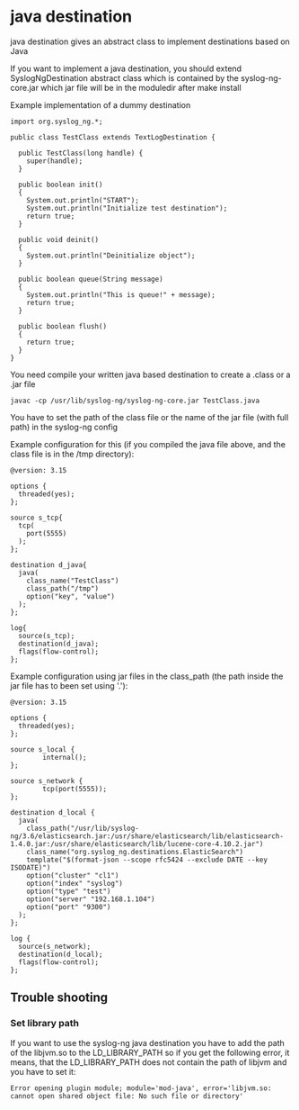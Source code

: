 java destination
================

java destination gives an abstract class to implement destinations based on Java

If you want to implement a java destination, you should extend SyslogNgDestination abstract class
which is contained by the syslog-ng-core.jar which jar file will be in the moduledir after make install

Example implementation of a dummy destination

```
import org.syslog_ng.*;

public class TestClass extends TextLogDestination {

  public TestClass(long handle) {
    super(handle);
  }

  public boolean init()
  {
    System.out.println("START");
    System.out.println("Initialize test destination");
    return true;
  }

  public void deinit()
  {
    System.out.println("Deinitialize object");
  }

  public boolean queue(String message)
  {
    System.out.println("This is queue!" + message);
    return true;
  }

  public boolean flush()
  {
    return true;
  }
}
```

You need compile your written java based destination to create a .class or a .jar file
```
javac -cp /usr/lib/syslog-ng/syslog-ng-core.jar TestClass.java
```

You have to set the path of the class file or the name of the jar file (with full path) in the syslog-ng config

Example configuration for this (if you compiled the java file above, and the class file is in the /tmp directory):
```
@version: 3.15

options {
  threaded(yes);
};

source s_tcp{
  tcp(
    port(5555)
  );
};

destination d_java{
  java(
    class_name("TestClass")
    class_path("/tmp")
    option("key", "value")
  );
};

log{
  source(s_tcp);
  destination(d_java);
  flags(flow-control);
};

```
Example configuration using jar files in the class_path (the path inside the jar file has to been set using '.'):
```
@version: 3.15

options {
  threaded(yes);
};

source s_local {
        internal();
};

source s_network {
        tcp(port(5555));
};

destination d_local {
  java(
    class_path("/usr/lib/syslog-ng/3.6/elasticsearch.jar:/usr/share/elasticsearch/lib/elasticsearch-1.4.0.jar:/usr/share/elasticsearch/lib/lucene-core-4.10.2.jar")
    class_name("org.syslog_ng.destinations.ElasticSearch")
    template("$(format-json --scope rfc5424 --exclude DATE --key ISODATE)")
    option("cluster" "cl1")
    option("index" "syslog")
    option("type" "test")
    option("server" "192.168.1.104")
    option("port" "9300")
  );
};

log {
  source(s_network);
  destination(d_local);
  flags(flow-control);
};

```

Trouble shooting
----------------

### Set library path
If you want to use the syslog-ng java destination you have to add the path of the libjvm.so to the LD_LIBRARY_PATH
so if you get the following error, it means, that the LD_LIBRARY_PATH does not contain the path of libjvm and you have to set it:
```
Error opening plugin module; module='mod-java', error='libjvm.so: cannot open shared object file: No such file or directory'
```


